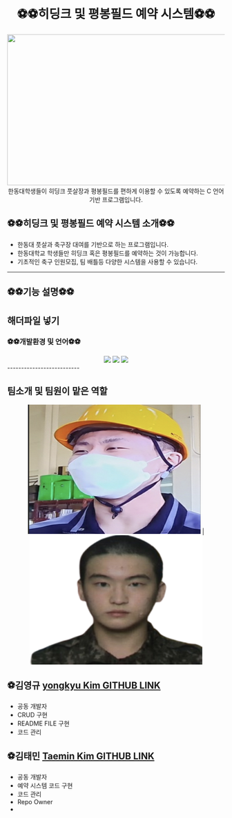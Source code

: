 
<div align="center">
  <h1 style="text-align: center;">⚽️⚽️히딩크 및 평봉필드 예약 시스템⚽️⚽️</h1>
  <img src="./assets/football.png" width="700" height="350">
  </div>

<div align="center">
한동대학생들이 히딩크 풋살장과 평봉필드를 편하게 이용할 수 있도록 예약하는 C 언어 기반 프로그램입니다.
</div>
</p>



## ⚽️⚽️히딩크 및 평봉필드 예약 시스템 소개⚽️⚽️
- 한동대 풋살과 축구장 대여를 기반으로 하는 프로그램입니다. 
- 한동대학교 학생들만 히딩크 혹은 평봉필드를 예약하는 것이 가능합니다.
- 기초적인 축구 인원모집, 팀 배틀등 다양한 시스템을 사용할 수 있습니다. 
--------------------------



## ⚽️⚽️기능 설명⚽️⚽️

해더파일 넣기
--------------------------




### ⚽️⚽️개발환경 및 언어⚽️⚽️
<div align="center">
 <img src="https://img.shields.io/badge/HTML-E34F26?style=flat-square&logo=HTML5&logoColor=white"/>
 <img src="https://img.shields.io/badge/C-00CCFF?style=flat-square&logo=C&logoColor="white"/>
 <img src="https://img.shields.io/badge/VisualStudioCode-0000FF?style=flat-square&logo=VisualStudioCode&logoColor="black"/>
                                                                                                            

</div>
--------------------------



<h2>팀소개 및 팀원이 맡은 역할</h2>

<div align="center">
<img src="./assets/bok.png" width="400" height="300"> |
<img src="./assets/taemin.png" width="400" height="300">
</div>

## ⚽️김영규 [yongkyu Kim GITHUB LINK](https://github.com/kimbbanggyu)
- 공동 개발자
- CRUD 구현
- README FILE 구현
- 코드 관리

## ⚽️김태민 [Taemin Kim GITHUB LINK](https://github.com/taeminkim-408)
- 공동 개발자
- 예약 시스템 코드 구현
- 코드 관리
- Repo Owner
- 
  




